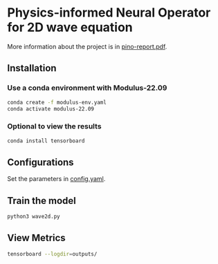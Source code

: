 # Physics-informed Neural Operator for 2D wave equation
More information about the project is in [pino-report.pdf](pino-report.pdf).
## Installation
### Use a conda environment with Modulus-22.09
```bash
conda create -f modulus-env.yaml
conda activate modulus-22.09
```
### Optional to view the results
```bash
conda install tensorboard
```
## Configurations
Set the parameters in [config.yaml](config.yaml).

## Train the model
```bash
python3 wave2d.py
```
## View Metrics
```bash
tensorboard --logdir=outputs/
```

